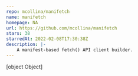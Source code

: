```yaml
---
repo: mcollina/manifetch
name: manifetch
homepage: NA
url: https://github.com/mcollina/manifetch
stars: 38
starredAt: 2022-02-08T17:30:38Z
description: |-
    A manifest-based fetch() API client builder.
---
```


[object Object]
